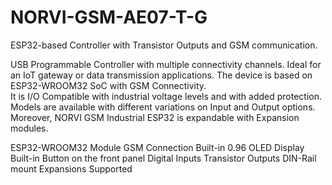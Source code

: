 # NORVI-GSM-AE07-T-G
ESP32-based Controller with Transistor Outputs and GSM communication.

USB Programmable Controller with multiple connectivity channels. 
Ideal for an IoT gateway or data transmission applications. 
The device is based on ESP32-WROOM32 SoC with GSM Connectivity.  
It is I/O Compatible with industrial voltage levels and with added protection. 
Models are available with different variations on Input and Output options. 
Moreover, NORVI GSM Industrial ESP32 is expandable with Expansion modules. 

ESP32-WROOM32 Module
GSM Connection
Built-in 0.96 OLED Display
Built-in Button on the front panel
Digital Inputs
Transistor Outputs
DIN-Rail mount
Expansions Supported
